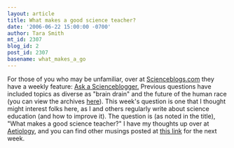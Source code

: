 ```yaml
---
layout: article
title: What makes a good science teacher?
date: '2006-06-22 15:00:00 -0700'
author: Tara Smith
mt_id: 2307
blog_id: 2
post_id: 2307
basename: what_makes_a_go
---
```

For those of you who may be unfamiliar, over at [Scienceblogs.com](http://scienceblogs.com) they have a weekly feature:  [Ask a Scienceblogger.](http://scienceblogs.com/channel/ask/)  Previous questions have included topics as diverse as "brain drain" and the future of the human race (you can view the archives [here](http://scienceblogs.com/seed/scienceblogs/ask_a_scienceblogger/)).  This week's question is one that I thought might interest folks here, as I and others regularly write about science education (and how to improve it).  The question is (as noted in the title), "What makes a good science teacher?"  I have my thoughts up over at [Aetiology](http://scienceblogs.com/aetiology/2006/06/what_makes_a_good_science_teac.php), and you can find other musings posted at [this link](http://scienceblogs.com/channel/ask/) for the next week.
